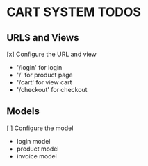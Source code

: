 # CART SYSTEM TODOS
## URLS and Views
[x] Configure the URL and view
- '/login' for login
- '/' for product page
- '/cart' for view cart
- '/checkout' for checkout
## Models
[ ] Configure the model
- login model
- product model
- invoice model
